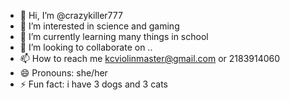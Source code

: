 - 👋 Hi, I’m @crazykiller777
- 👀 I’m interested in science and gaming
- 🌱 I’m currently learning many things in school
- 💞️ I’m looking to collaborate on ..
- 📫 How to reach me kcviolinmaster@gmail.com or 2183914060
- 😄 Pronouns: she/her
- ⚡ Fun fact: i have 3 dogs and 3 cats

<!---
crazykiller777/crazykiller777 is a ✨ special ✨ repository because its `README.md` (this file) appears on your GitHub profile.
You can click the Preview link to take a look at your changes.
--->
